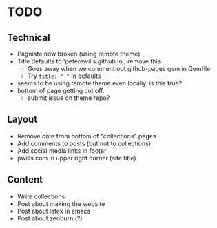 # TODO

## Technical
- Pagniate now broken (using remote theme)
- Title defaults to 'peterewills.github.io'; remove this
  - Goes away when we comment out github-pages gem in Gemfile
  - Try `title: " "` in defaults
- seems to be using remote theme even locally. is this true?
- bottom of page getting cut off.
  - submit issue on theme repo?

## Layout
- Remove date from bottom of "collections" pages
- Add comments to posts (but not to collections)
- Add social media links in footer
- pwills.com in upper right corner (site title)

## Content
- Write collections
- Post about making the website
- Post about latex in emacs
- Post about zenburn (?)
